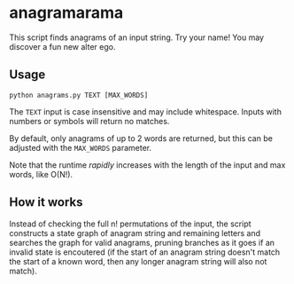 # anagramarama

This script finds anagrams of an input string. Try your name! You may discover a fun new alter ego.

## Usage
`python anagrams.py TEXT [MAX_WORDS]`

The `TEXT` input is case insensitive and may include whitespace. Inputs with numbers or symbols will return no matches.

By default, only anagrams of up to 2 words are returned, but this can be adjusted with the `MAX_WORDS` parameter.

Note that the runtime _rapidly_ increases with the length of the input and max words, like O(N!).

## How it works

Instead of checking the full n! permutations of the input, the script constructs a state graph of anagram string and remaining letters and searches the graph for valid anagrams, pruning branches as it goes if an invalid state is encoutered (if the start of an anagram string doesn't match the start of a known word, then any longer anagram string will also not match).
